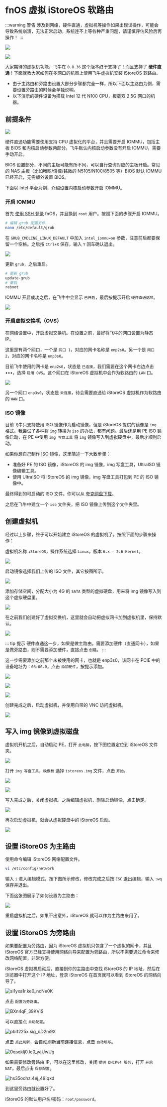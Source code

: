 # fnOS 虚拟 iStoreOS 软路由

:::warning 警告
涉及到网络，硬件直通，虚拟机等操作如果出现误操作，可能会导致系统崩溃，无法正常启动，系统连不上等各种严重问题，请谨慎评估风险后再操作！
:::

![](https://img.slarker.me/wiki/Snipaste_2025-01-22_14-54-23.webp)

![](https://img.slarker.me/wiki/264321737518159_.pic.webp)

大家期待的虚拟机功能，飞牛在 `0.8.36` 这个版本终于支持了！而且支持了 **硬件直通**！下面就教大家如何在多网口的机器上使用飞牛虚拟机安装 iStoreOS 软路由。

- 由于主路由和旁路由设置大部分步骤都完全一样，所以下面以主路由为例，需要设置旁路由的时候会单独说明。
- 以下演示的硬件设备为搭载 Intel 12 代 N100 CPU，板载双 2.5G 网口的机器。

## 前提条件

![](https://img.slarker.me/wiki/Snipaste_2025-01-21_22-33-53.webp)

硬件直通功能需要使用支持 CPU 虚拟化的平台，并且需要开启 IOMMU，包括主板 BIOS 和内核启动参数两部分。飞牛默认内核启动参数没有开启 IOMMU，需要手动开启。

BIOS 设置部分，不同的主板可能有所不同，可以自行查询对应的主板开启。常见的 NAS 主板（比如畅网/倍控/铭微的 N5105/N100/8505 等）BIOS 默认 IOMMU 已经开启，无需额外设置 BIOS。

下面以 Intel 平台为例，介绍设置内核启动参数开启 IOMMU。

### 开启 IOMMU

首先 [使用 SSH 登录](/fnos/ssh.md) fnOS，并且换到 `root` 用户。按照下面的步骤开启 IOMMU。

```sh
# 编辑 grub 配置文件
nano /etc/default/grub
```

在 `GRUB_CMDLINE_LINUX_DEFAULT` 中加入 `intel_iommu=on` 参数，注意前后都要保留一个空格。之后按 `Ctrl+X` 保存，输入 `Y` 回车确认退出。

![](https://img.slarker.me/wiki/Snipaste_2025-01-21_22-38-09.webp)

更新 `grub`，之后重启。

```sh
# 更新 grub
update-grub
# 重启
reboot
```

IOMMU 开启成功之后，在飞牛中会显示 `已开启`，最后按提示开启 `硬件直通选项`。

![](https://img.slarker.me/wiki/Snipaste_2025-01-21_22-58-21.webp)

### 开启虚拟交换机（OVS）

在网络设置中，开启虚拟交换机。在设置之前，最好将飞牛的网口设置为静态 IP。

这里是有两个网口，一个是 `网口 1`，对应的网卡名称是 `enp2s0`。另一个是 `网口 2`，对应的网卡名称是 `enp3s0`。

目前飞牛使用的网卡是 `enp2s0`，状态是 `已连接`，我们需要在这个网卡右边点击•••，选择 `启用 OVS`。这个网口在 iStoreOS 虚拟机中会作为软路由的 `LAN` 口。

![](https://img.slarker.me/wiki/Snipaste_2025-01-21_23-16-51.webp)

另一个网口 `enp3s0`，状态是 `未连接`，待会需要直通给 iStoreOS 虚拟机作为软路由的 `WAN` 口。

### ISO 镜像

目前飞牛只支持使用 ISO 镜像作为启动镜像，但是 iStoreOS 提供的镜像是 `img` 格式。我尝试了各种将 `img` 转换为 `iso` 的办法，都有问题。最后还是用 PE ISO 镜像启动，在 PE 中使用 `img 写盘工具` 将 `img` 镜像写入到虚拟硬盘中，最后才顺利启动。

如果你想自己制作 ISO 镜像，这里简述一下大致步骤：

- 准备好 PE 的 ISO 镜像，iStoreOS 的 img 镜像，img 写盘工具，UltraISO 镜像编辑工具。
- 使用 UltraISO 将 iStoreOS 的 img 镜像，img 写盘工具打包到 PE 的 ISO 镜像中。

最终得到的可启动的 ISO 文件。你可以从 [夸克网盘下载](https://pan.quark.cn/s/721826545f76)。

之后在飞牛中建立一个 `iso` 文件夹，把 ISO 镜像上传到这个文件夹里。

## 创建虚拟机

经过以上步骤，终于可以开始建立 iStoreOS 的虚拟机了，按照下面的步骤来操作：

虚拟机名称 `iStoreOS`，操作系统选择 `Linux`，版本 `6.x - 2.6 Kernel`。

![](https://img.slarker.me/wiki/Snipaste_2025-01-21_22-59-43.webp)

启动镜像选择我们上传的 ISO 文件，其它按图所示。

![](https://img.slarker.me/wiki/Snipaste_2025-01-22_14-12-55.webp)

添加存储空间，分配大小为 4G 的 `SATA` 类型的虚拟硬盘，用来将 img 镜像写入到这个虚拟硬盘里。

![](https://img.slarker.me/wiki/Snipaste_2025-01-21_23-14-52.webp)

在之前我们创建好了虚拟交换机，这里就会自动把虚拟网卡加到虚拟机里，保持默认。

![](https://img.slarker.me/wiki/Snipaste_2025-01-21_23-20-17.webp)

::: tip 提示
硬件直通这一步，如果是做主路由，需要添加硬件（直通网卡），如果是做旁路由，则不需要添加硬件，直接点击 `创建`。
:::

这一步需要添加之前那个未被使用的网卡，也就是 enp3s0，该网卡在 PCIE 中的设备地址为：`03:00.0`，点击 `添加硬件`，按提示添加。

![](https://img.slarker.me/wiki/Snipaste_2025-01-21_23-21-42.webp)

![](https://img.slarker.me/wiki/Snipaste_2025-01-21_23-22-43.webp)

![](https://img.slarker.me/wiki/Snipaste_2025-01-21_23-22-57.webp)

创建完成之后，启动虚拟机，并使用自带的 VNC 访问虚拟机。

![](https://img.slarker.me/wiki/Snipaste_2025-01-22_14-15-29.webp)

## 写入 img 镜像到虚拟磁盘

虚拟机开机之后，自动启动 PE，打开 `此电脑`，按下图位置定位到 iStoreOS 文件夹。

![](https://img.slarker.me/wiki/Snipaste_2025-01-22_14-16-27.webp)

打开 `img 写盘工具`，`映像档` 选择 `istoreos.img` 文件，点击 `开始`。

![](https://img.slarker.me/wiki/Snipaste_2025-01-22_14-17-00.webp)

![](https://img.slarker.me/wiki/Snipaste_2025-01-22_11-51-12.webp)

写入完成之后，关闭虚拟机。之后编辑虚拟机，删除启动镜像，点击确定。

![](https://img.slarker.me/wiki/Snipaste_2025-01-22_14-18-33.webp)

再次启动虚拟机，就会从虚拟硬盘中的 iStoreOS 启动。

![](https://img.slarker.me/wiki/Snipaste_2025-01-22_14-19-25.webp)

## 设置 iStoreOS 为主路由

使用命令编辑 iStoreOS 网络配置文件。

```sh
vi /etc/config/network
```

输入 `i` 进入编辑模式，按下图所示修改，修改完成之后按 `ESC` 退出编辑，输入 `:wq` 保存并退出。

下面这张图展示了如何设置为主路由：

![](https://img.slarker.me/wiki/Snipaste_2025-01-22_14-47-35.webp)

重启虚拟机之后，如果不出意外，iStoreOS 就可以作为主路由来用了。

## 设置 iStoreOS 为旁路由

如果要配置为旁路由，因为 iStoreOS 虚拟机只包含了一个虚拟的网卡，并且 iStoreOS 官方已经支持使用网络向导来配置为旁路由，所以不需要通过命令来修改网络配置，非常方便。

iStoreOS 虚拟机启动后，直接到你的主路由中查找 iStoreOS 的 IP 地址，然后在浏览器中打开这个 IP 地址，登录 iStoreOS 在首页就可以看到 iStoreOS 的网络向导了。

![si1yxa1r.ke0_ncNe0K](https://img.slarker.me/wiki/si1yxa1r.ke0_ncNe0K.png)

点击 `配置为旁路由`。

![BXn4qF_39KVlS](https://img.slarker.me/wiki/BXn4qF_39KVlS.png)

可以直接点 `自动配置`。

![pbi1225x.sig_qD2m9X](https://img.slarker.me/wiki/pbi1225x.sig_qD2m9X.png)

点击 `点此刷新`，会自动刷新当前连接信息，点击 `自动填写`。

![0qsqklj0.le0_yaUwUg](https://img.slarker.me/wiki/0qsqklj0.le0_yaUwUg.png)

如果需要修改旁路由 IP，可以在这里修改，关闭 `提供 DHCPv4 服务`，打开 `开启 NAT`，最后点击 `保存配置`。

![hs35odhz.4ej_49Iqxd](https://img.slarker.me/wiki/hs35odhz.4ej_49Iqxd.png)

到这里旁路由就设置好了。

iStoreOS 的默认用户名/密码：`root/password`。